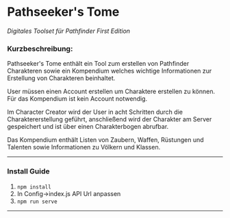 # Pathseeker's Tome

_Digitales Toolset für Pathfinder First Edition_

### Kurzbeschreibung:

Pathseeker's Tome enthält ein Tool zum erstellen von Pathfinder Charakteren sowie ein Kompendium welches wichtige Informationen zur Erstellung von Charakteren beinhaltet.

User müssen einen Account erstellen um Charaktere erstellen zu können. Für das Kompendium ist kein Account notwendig.

Im Character Creator wird der User in acht Schritten durch die Charaktererstellung geführt, anschließend wird der Charakter am Server gespeichert und ist über einen Charakterbogen abrufbar.

Das Kompendium enthält Listen von Zaubern, Waffen, Rüstungen und Talenten sowie Informationen zu Völkern und Klassen.

---

### Install Guide

1. `npm install`
2. In Config->index.js API Url anpassen
3. `npm run serve`

---

